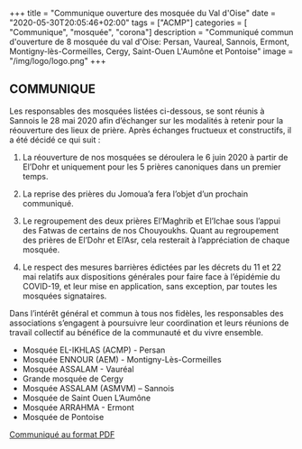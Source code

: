 +++
title = "Communique ouverture des mosquée du Val d'Oise"
date = "2020-05-30T20:05:46+02:00"
tags = ["ACMP"]
categories = [ "Communique", "mosquée", "corona"]
description = "Communiqué commun d'ouverture de 8 mosquée du val d'Oise: Persan, Vaureal, Sannois, Ermont, Montigny-lès-Cormeilles, Cergy, Saint-Ouen L'Aumône et Pontoise"
image = "/img/logo/logo.png"
+++


## COMMUNIQUE

Les responsables des mosquées listées ci-dessous, se sont réunis à Sannois le 28
mai 2020 afin d’échanger sur les modalités à retenir pour la réouverture des
lieux de prière. Après échanges fructueux et constructifs, il a été décidé ce
qui suit :

1. La réouverture de nos mosquées se déroulera le 6 juin 2020 à partir de El’Dohr
et uniquement pour les 5 prières canoniques dans un premier temps.

2. La reprise des prières du Jomoua’a fera l’objet d’un prochain communiqué.

3. Le regroupement des deux prières El’Maghrib et El’Ichae sous l’appui des
Fatwas de certains de nos Chouyoukhs. Quant au regroupement des prières de
El’Dohr et El’Asr, cela resterait à l’appréciation de chaque mosquée.

4. Le respect des mesures barrières édictées par les décrets du 11 et 22 mai
relatifs aux dispositions générales pour faire face à l’épidémie du COVID-19, et
leur mise en application, sans exception, par toutes les mosquées signataires.

Dans l’intérêt général et commun à tous nos fidèles, les responsables des
associations s’engagent à poursuivre leur coordination et leurs réunions de
travail collectif au bénéfice de la communauté et du vivre ensemble.

- Mosquée EL-IKHLAS (ACMP) - Persan
- Mosquée ENNOUR (AEM) - Montigny-Lès-Cormeilles
- Mosquée ASSALAM - Vauréal
- Grande mosquée de Cergy
- Mosquée ASSALAM (ASMVM) – Sannois
- Mosquée de Saint Ouen L’Aumône
- Mosquée ARRAHMA - Ermont
- Mosquée de Pontoise

[Communiqué au format PDF](/pdf/communique-Covid-19-28-05-2020.pdf)
